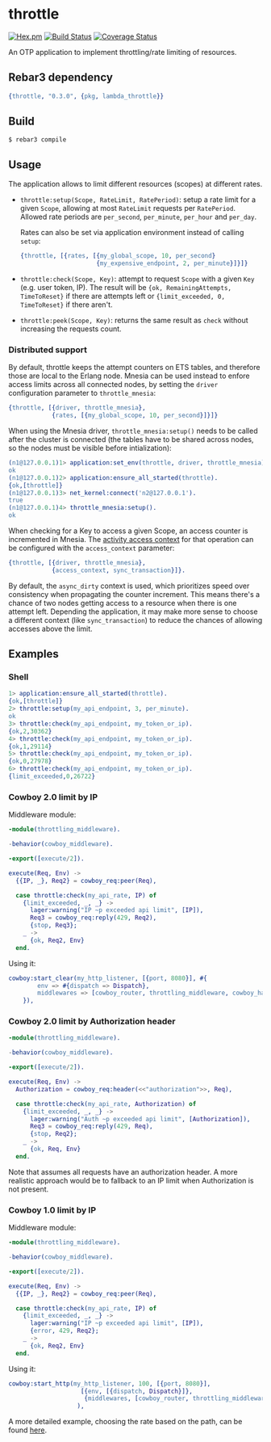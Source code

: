 # throttle
[![Hex.pm](https://img.shields.io/hexpm/v/lambda_throttle.svg)](https://hex.pm/packages/lambda_throttle)
[![Build Status](https://travis-ci.org/lambdaclass/throttle.svg?branch=master)](https://travis-ci.org/lambdaclass/throttle)
[![Coverage Status](https://coveralls.io/repos/github/lambdaclass/throttle/badge.svg?branch=master)](https://coveralls.io/github/lambdaclass/throttle?branch=master)

An OTP application to implement throttling/rate limiting of resources.

## Rebar3 dependency

```erl
{throttle, "0.3.0", {pkg, lambda_throttle}}
```

## Build

    $ rebar3 compile

## Usage

The application allows to limit different resources (scopes) at different rates.

*  `throttle:setup(Scope, RateLimit, RatePeriod)`: setup a rate limit
   for a given `Scope`, allowing at most `RateLimit` requests per
   `RatePeriod`. Allowed rate periods are `per_second`, `per_minute`,
   `per_hour` and `per_day`.

   Rates can also be set via application environment instead of
   calling `setup`:

   ```erlang
   {throttle, [{rates, [{my_global_scope, 10, per_second}
                        {my_expensive_endpoint, 2, per_minute}]}]}
   ```

* `throttle:check(Scope, Key)`: attempt to request `Scope` with a
  given `Key` (e.g. user token, IP). The result will be `{ok,
  RemainingAttempts, TimeToReset}` if there are attempts left or
  `{limit_exceeded, 0, TimeToReset}` if there aren't.

* `throttle:peek(Scope, Key)`: returns the same result as `check`
  without increasing the requests count.

### Distributed support

By default, throttle keeps the attempt counters on ETS tables, and
therefore those are local to the Erlang node. Mnesia can be used
instead to enfore access limits across all connected nodes, by setting
the `driver` configuration parameter to `throttle_mnesia`:

``` erlang
{throttle, [{driver, throttle_mnesia},
            {rates, [{my_global_scope, 10, per_second}]}]}
```

When using the Mnesia driver, `throttle_mnesia:setup()` needs to be
called after the cluster is connected (the tables have to be shared across
nodes, so the nodes must be visible before intialization):

``` erlang
(n1@127.0.0.1)1> application:set_env(throttle, driver, throttle_mnesia).
ok
(n1@127.0.0.1)2> application:ensure_all_started(throttle).
{ok,[throttle]}
(n1@127.0.0.1)3> net_kernel:connect('n2@127.0.0.1').
true
(n1@127.0.0.1)4> throttle_mnesia:setup().
ok
```

When checking for a Key to access a given Scope, an access counter is
incremented in Mnesia. The
[activity access context](http://learnyousomeerlang.com/mnesia#access-and-context)
for that operation can be configured with the `access_context`
parameter:

``` erlang
{throttle, [{driver, throttle_mnesia},
            {access_context, sync_transaction}]}.
```

By default, the `async_dirty` context is used, which prioritizes speed
over consistency when propagating the counter increment. This means
there's a chance of two nodes getting access to a resource when there
is one attempt left. Depending the application, it may make more
sense to choose a different context (like `sync_transaction`) to
reduce the chances of allowing accesses above the limit.

## Examples

### Shell
``` erlang
1> application:ensure_all_started(throttle).
{ok,[throttle]}
2> throttle:setup(my_api_endpoint, 3, per_minute).
ok
3> throttle:check(my_api_endpoint, my_token_or_ip).
{ok,2,30362}
4> throttle:check(my_api_endpoint, my_token_or_ip).
{ok,1,29114}
5> throttle:check(my_api_endpoint, my_token_or_ip).
{ok,0,27978}
6> throttle:check(my_api_endpoint, my_token_or_ip).
{limit_exceeded,0,26722}
```

### Cowboy 2.0 limit by IP

Middleware module:

``` erlang
-module(throttling_middleware).

-behavior(cowboy_middleware).

-export([execute/2]).

execute(Req, Env) ->
  {{IP, _}, Req2} = cowboy_req:peer(Req),

  case throttle:check(my_api_rate, IP) of
    {limit_exceeded, _, _} ->
      lager:warning("IP ~p exceeded api limit", [IP]),
      Req3 = cowboy_req:reply(429, Req2),
      {stop, Req3};
    _ ->
      {ok, Req2, Env}
  end.
```

Using it:

``` erlang
cowboy:start_clear(my_http_listener, [{port, 8080}], #{
		env => #{dispatch => Dispatch},
		middlewares => [cowboy_router, throttling_middleware, cowboy_handler]
	}),
```

### Cowboy 2.0 limit by Authorization header

``` erlang
-module(throttling_middleware).

-behavior(cowboy_middleware).

-export([execute/2]).

execute(Req, Env) ->
  Authorization = cowboy_req:header(<<"authorization">>, Req),

  case throttle:check(my_api_rate, Authorization) of
    {limit_exceeded, _, _} ->
      lager:warning("Auth ~p exceeded api limit", [Authorization]),
      Req3 = cowboy_req:reply(429, Req),
      {stop, Req2};
    _ ->
      {ok, Req, Env}
  end.
```

Note that assumes all requests have an authorization header. A more
realistic approach would be to fallback to an IP limit when
Authorization is not present.

### Cowboy 1.0 limit by IP

Middleware module:

``` erlang
-module(throttling_middleware).

-behavior(cowboy_middleware).

-export([execute/2]).

execute(Req, Env) ->
  {{IP, _}, Req2} = cowboy_req:peer(Req),

  case throttle:check(my_api_rate, IP) of
    {limit_exceeded, _, _} ->
      lager:warning("IP ~p exceeded api limit", [IP]),
      {error, 429, Req2};
    _ ->
      {ok, Req2, Env}
  end.
```

Using it:

``` erlang
cowboy:start_http(my_http_listener, 100, [{port, 8080}],
                    [{env, [{dispatch, Dispatch}]},
                     {middlewares, [cowboy_router, throttling_middleware, cowboy_handler]}]
                   ),
```

A more detailed example, choosing the rate based on the path, can be found [here](https://github.com/lambdaclass/holiday_ping/blob/26a3d83faaad6977c936a40fe273cd45954d9259/src/throttling_middleware.erl).
